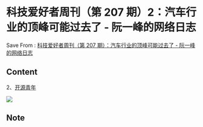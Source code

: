 # 科技爱好者周刊（第 207 期）2：汽车行业的顶峰可能过去了 - 阮一峰的网络日志
Save From : [科技爱好者周刊（第 207 期）：汽车行业的顶峰可能过去了 - 阮一峰的网络日志](https://www.ruanyifeng.com/blog/2022/05/weekly-issue-207.html) 

## Content
2、[开源青年](https://space.bilibili.com/501806297/video)

![](https://cdn.beekka.com/blogimg/asset/202205/bg2022051801.webp)
## Note